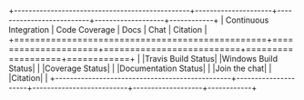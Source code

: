 +------------------------------------------------+---------------------+--------------------------+-------------------+------------+
| Continuous Integration                         | Code Coverage       | Docs                     | Chat              | Citation   |
+================================================+=====================+==========================+===================+============+
| |Travis Build Status| |Windows Build Status|   | |Coverage Status|   | |Documentation Status|   | |Join the chat|   | |Citation| |
+------------------------------------------------+---------------------+--------------------------+-------------------+------------+
